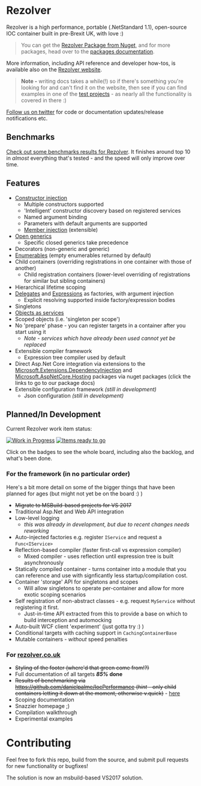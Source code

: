 Rezolver
========

Rezolver is a high performance, portable (.NetStandard 1.1), open-source IOC container built in pre-Brexit UK, with love :)

> You can get the [Rezolver Package from Nuget](https://www.nuget.org/packages/Rezolver/), and for more 
> packages, head over to the [packages documentation](http://rezolver.co.uk/developers/docs/nuget-packages/index.html).

More information, including API reference and developer how-tos, is available also on the
[Rezolver website](http://rezolver.co.uk).

> **Note -** writing docs takes a while(!) so if there's something you're looking for and can't find it
> on the website, then see if you can find examples in one of the [test projects](test/readme.md) - as nearly all
> the functionality is covered in there :)

[Follow us on twitter](https://twitter.com/RezolverIOC) for code or documentation updates/release notifications etc.

## Benchmarks

[Check out some benchmarks results for Rezolver](http://rezolver.co.uk/developers/docs/benchmarks.html).
It finishes around top 10 in *almost* everything that's tested - and the speed will only improve
over time. 

## Features

- [Constructor injection](http://rezolver.co.uk/developers/docs/constructor-injection/index.html)
  - Multiple constructors supported
  - 'Intelligent' constructor discovery based on registered services
  - Named argument binding
  - Parameters with default arguments are supported
  - [Member injection](http://rezolver.co.uk/developers/docs/constructor-injection/member-binding.html) (extensible)
- [Open generics](http://rezolver.co.uk/developers/docs/constructor-injection/generics.html) 
  - Specific closed generics take precedence
- Decorators (non-generic and generic)
- [Enumerables](http://rezolver.co.uk/developers/docs/enumerables.html) (empty enumerables returned by default)
- Child containers (overriding registrations in one container with those of another)
  - Child registration containers (lower-level overriding of registrations for similar but sibling containers)
- Hierarchical lifetime scoping
- [Delegates](http://rezolver.co.uk/developers/docs/delegates.html) and [Expressions](http://rezolver.co.uk/developers/docs/expressions.html) as factories, with argument injection
  - Explicit resolving supported inside factory/expression bodies
- Singletons
- [Objects as services](http://rezolver.co.uk/developers/docs/objects.html)
- Scoped objects (i.e. 'singleton per scope')
- No 'prepare' phase - you can register targets in a container after you start using it
  - *Note - services which have already been used cannot yet be replaced*
- Extensible compiler framework
  - Expression tree compiler used by default
- Direct Asp.Net Core integration via extensions to the [Microsoft.Extensions.DependencyInjection](http://rezolver.co.uk/developers/docs/nuget-packages/rezolver.microsoft.extensions.dependencyinjection.html) 
and [Microsoft.AspNetCore.Hosting](http://rezolver.co.uk/developers/docs/nuget-packages/rezolver.microsoft.aspnetcore.hosting.html) packages via nuget packages (click the links to go to our package docs)
- Extensible configuration framework *(still in development)*
  - Json configuration *(still in development)*

## Planned/In Development 

Current Rezolver work item status:

[![Work in Progress](https://badge.waffle.io/ZolutionSoftware/Rezolver.png?label=in%20progress&title=In%20Progress)](http://waffle.io/ZolutionSoftware/Rezolver) 
[![Items ready to go](https://badge.waffle.io/ZolutionSoftware/Rezolver.png?label=ready&title=Ready)](http://waffle.io/ZolutionSoftware/Rezolver)

Click on the badges to see the whole board, including also the backlog, and what's been done.

### For the framework (in no particular order)

Here's a bit more detail on some of the bigger things that have been planned for ages (but might not yet be on the board :) )

- <strike>Migrate to MSBuild-based projects for VS 2017</strike>
- Traditional Asp.Net and Web API integration
- Low-level logging
  - *this was already in development, but due to recent changes needs reworking*
- Auto-injected factories e.g. register `IService` and request a `Func<IService>`
- Reflection-based compiler (faster first-call vs expression compiler)
  - Mixed compiler - uses reflection until expression tree is built asynchronously
- Statically compiled container - turns container into a module that you can reference
and use with signficantly less startup/compilation cost.
- Container 'storage' API for singletons and scopes
  - Will allow singletons to operate per-container and allow for more exotic scoping scenarios
- Self registration of non-abstract classes - e.g. request `MyService` without registering it
first.
  - Just-in-time API extracted from this to provide a base on which to build interception and automocking
- Auto-built WCF client 'experiment' (just gotta try :) )
- Conditional targets with caching support in `CachingContainerBase`
- Mutable containers - *without* speed penalties

### For [rezolver.co.uk](http://rezolver.co.uk)

- <strike>Styling of the footer (where'd that green come from!?)</strike>
- Full documentation of all targets ***85%* done**
- <strike>Results of benchmarking via https://github.com/danielpalme/IocPerformance (*hint* - only child containers letting it down at the moment, otherwise v.quick)</strike> - [here](http://rezolver.co.uk/developers/docs/benchmarks.html)
- Scoping documentation
- Snazzier homepage ;)
- Compilation walkthrough
- Experimental examples

# Contributing

Feel free to fork this repo, build from the source, and submit pull requests for new functionality or bugfixes!

The solution is now an msbuild-based VS2017 solution.
